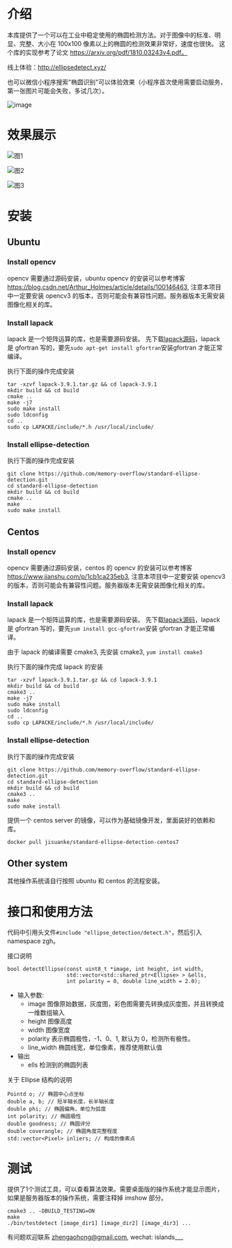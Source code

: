 # 介绍
本库提供了一个可以在工业中稳定使用的椭圆检测方法。对于图像中的标准、明显、完整、大小在 100x100 像素以上的椭圆的检测效果非常好，速度也很快。
这个库的实现参考了论文 https://arxiv.org/pdf/1810.03243v4.pdf。


线上体验：http://ellipsedetect.xyz/

也可以微信小程序搜索"椭圆识别"可以体验效果（小程序首次使用需要启动服务，第一张图片可能会失败，多试几次）。

![image](https://user-images.githubusercontent.com/15645203/226512866-71bbaab5-6e43-41ef-bac7-23b61733269d.png)


# 效果展示


![图1](https://github.com/memory-overflow/standard-ellipse-detection/blob/master/images/test12_result.jpg)

![图2](https://github.com/memory-overflow/standard-ellipse-detection/blob/master/images/test6_result.jpg)

![图3](https://github.com/memory-overflow/standard-ellipse-detection/blob/master/images/test9_result.jpg)



# 安装
## Ubuntu
### Install opencv
opencv 需要通过源码安装，ubuntu opencv 的安装可以参考博客 https://blog.csdn.net/Arthur_Holmes/article/details/100146463, 注意本项目中一定要安装 opencv3 的版本，否则可能会有兼容性问题。服务器版本无需安装图像化相关的库。

### Install lapack
lapack 是一个矩阵运算的库，也是需要源码安装。
先下载[lapack源码](https://github.com/Reference-LAPACK/lapack/archive/refs/tags/v3.9.1.tar.gz)，lapack 是 gfortran 写的，要先`sudo apt-get install gfortran`安装gfortran 才能正常编译。

执行下面的操作完成安装
```
tar -xzvf lapack-3.9.1.tar.gz && cd lapack-3.9.1
mkdir build && cd build
cmake ..
make -j7
sudo make install
sudo ldconfig
cd ..
sudo cp LAPACKE/include/*.h /usr/local/include/
```

### Install ellipse-detection
执行下面的操作完成安装
```
git clone https://github.com/memory-overflow/standard-ellipse-detection.git
cd standard-ellipse-detection
mkdir build && cd build
cmake ..
make
sudo make install
```

## Centos
### Install opencv
opencv 需要通过源码安装，centos 的 opencv 的安装可以参考博客 https://www.jianshu.com/p/1cb1ca235eb3, 注意本项目中一定要安装 opencv3 的版本，否则可能会有兼容性问题。服务器版本无需安装图像化相关的库。


### Install lapack
lapack 是一个矩阵运算的库，也是需要源码安装。
先下载[lapack源码](https://github.com/Reference-LAPACK/lapack/archive/refs/tags/v3.9.1.tar.gz)，lapack 是 gfortran 写的，要先`yum install gcc-gfortran`安装 gfortran 才能正常编译。

由于 lapack 的编译需要 cmake3, 先安装 cmake3, `yum install cmake3`

执行下面的操作完成 lapack 的安装
```
tar -xzvf lapack-3.9.1.tar.gz && cd lapack-3.9.1
mkdir build && cd build
cmake3 ..
make -j7
sudo make install
sudo ldconfig
cd ..
sudo cp LAPACKE/include/*.h /usr/local/include/
```

### Install ellipse-detection
执行下面的操作完成安装
```
git clone https://github.com/memory-overflow/standard-ellipse-detection.git
cd standard-ellipse-detection
mkdir build && cd build
cmake3 ..
make
sudo make install
```
提供一个 centos server 的镜像，可以作为基础镜像开发，里面装好的依赖和库。
```
docker pull jisuanke/standard-ellipse-detection-centos7
```


## Other system
其他操作系统请自行按照 ubuntu 和 centos 的流程安装。

# 接口和使用方法
代码中引用头文件`#include "ellipse_detection/detect.h"`，然后引入namespace zgh。

接口说明
```
bool detectEllipse(const uint8_t *image, int height, int width,
                   std::vector<std::shared_ptr<Ellipse> > &ells,
                   int polarity = 0, double line_width = 2.0);
```
- 输入参数:
    - image 图像原始数据，灰度图，彩色图需要先转换成灰度图，并且转换成一维数组输入
    - height 图像高度
    - width 图像宽度
    - polarity 表示椭圆极性，-1、0、1, 默认为 0，检测所有极性。
    - line_width 椭圆线宽，单位像素，推荐使用默认值
- 输出
    - ells 检测到的椭圆列表

关于 Ellipse 结构的说明
```
Pointd o; // 椭圆中心点坐标
double a, b; // 短半轴长度，长半轴长度
double phi; // 椭圆偏角，单位为弧度
int polarity; // 椭圆极性
double goodness; // 椭圆评分
double coverangle; // 椭圆角度完整程度
std::vector<Pixel> inliers; // 构成的像素点
```



# 测试
提供了1个测试工具，可以查看算法效果。需要桌面版的操作系统才能显示图片，如果是服务器版本的操作系统，需要注释掉 imshow 部分。
```
cmake3 .. -DBUILD_TESTING=ON
make
./bin/testdetect [image_dir1] [image_dir2] [image_dir3] ...
```




有问题欢迎联系 zhengaohong@gmail.com, wechat: islands___
